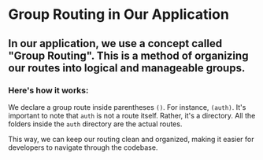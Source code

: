 # Group Routing in Our Application

## In our application, we use a concept called "Group Routing". This is a method of organizing our routes into logical and manageable groups.

### Here's how it works:

We declare a group route inside parentheses `()`. For instance, `(auth)`. It's important to note that `auth` is not a route itself. Rather, it's a directory. All the folders inside the `auth` directory are the actual routes.

This way, we can keep our routing clean and organized, making it easier for developers to navigate through the codebase.